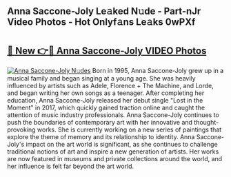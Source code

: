 ## Anna Saccone-Joly Le𝚊ked N𝚞de - Part-nJr Video Photos - Hot Onlyf𝚊ns Le𝚊ks 0wPXf

# <h2><a href="http://ac19016.deff.icu/?id=Anna+Saccone-Joly">🔗 New 👉🔴 Anna Saccone-Joly VIDEO Photos</a></h2>

[![Anna Saccone-Joly N𝚞des](https://i.imgur.com/rIISA9y.gif)](http://ac19016.deff.icu/?id=Anna+Saccone-Joly)
Born in 1995, Anna Saccone-Joly grew up in a musical family and began singing at a young age. She was heavily influenced by artists such as Adele, Florence + The Machine, and Lorde, and began writing her own songs as a teenager. After completing her education, Anna Saccone-Joly released her debut single "Lost in the Moment" in 2017, which quickly gained traction online and caught the attention of music industry professionals. Anna Saccone-Joly continues to push the boundaries of contemporary art with her innovative and thought-provoking works. She is currently working on a new series of paintings that explore the theme of memory and its relationship to identity. Anna Saccone-Joly's impact on the art world is significant, as she continues to challenge traditional notions of art and inspire a new generation of artists. Her works are now featured in museums and private collections around the world, and her influence is felt far beyond the art world.
